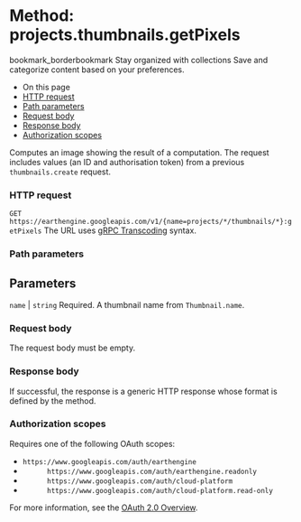  
#  Method: projects.thumbnails.getPixels 
bookmark_borderbookmark Stay organized with collections  Save and categorize content based on your preferences.
  * On this page
  * [HTTP request](https://developers.google.com/earth-engine/reference/rest/v1/projects.thumbnails/getPixels#http-request)
  * [Path parameters](https://developers.google.com/earth-engine/reference/rest/v1/projects.thumbnails/getPixels#path-parameters)
  * [Request body](https://developers.google.com/earth-engine/reference/rest/v1/projects.thumbnails/getPixels#request-body)
  * [Response body](https://developers.google.com/earth-engine/reference/rest/v1/projects.thumbnails/getPixels#response-body)
  * [Authorization scopes](https://developers.google.com/earth-engine/reference/rest/v1/projects.thumbnails/getPixels#authorization-scopes)


Computes an image showing the result of a computation. The request includes values (an ID and authorisation token) from a previous `thumbnails.create` request.
### HTTP request
`GET https://earthengine.googleapis.com/v1/{name=projects/*/thumbnails/*}:getPixels`
The URL uses [gRPC Transcoding](https://google.aip.dev/127) syntax.
### Path parameters
Parameters  
---  
`name` |  `string` Required. A thumbnail name from `Thumbnail.name`.  
### Request body
The request body must be empty.
### Response body
If successful, the response is a generic HTTP response whose format is defined by the method.
### Authorization scopes
Requires one of the following OAuth scopes:
  * `https://www.googleapis.com/auth/earthengine`
  * `      https://www.googleapis.com/auth/earthengine.readonly`
  * `      https://www.googleapis.com/auth/cloud-platform`
  * `      https://www.googleapis.com/auth/cloud-platform.read-only`


For more information, see the [OAuth 2.0 Overview](https://developers.google.com/identity/protocols/OAuth2).
